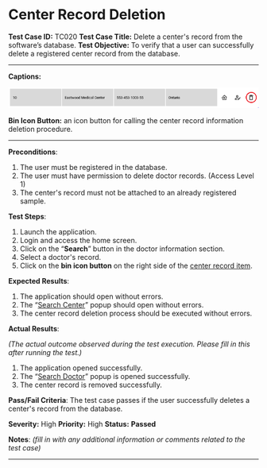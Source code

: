 # Center Record Deletion

**Test Case ID:** TC020
**Test Case Title:** Delete a center's record from the software’s database.
**Test Objective:** To verify that a user can successfully delete a registered center record from the database.

---

**Captions:**

![**Bin Icon Button:** an icon button for calling the center record information deletion procedure.](Center%20Record%20Deletion%205ca6573999e743a6b311195e1823f6ea/Untitled.png)

**Bin Icon Button:** an icon button for calling the center record information deletion procedure.

---

**Preconditions**:

1. The user must be registered in the database.
2. The user must have permission to delete doctor records. (Access Level 1)
3. The center's record must not be attached to an already registered sample.

**Test Steps**:

1. Launch the application.
2. Login and access the home screen.
3. Click on the “**Search**” button in the doctor information section.
4. Select a doctor's record.
5. Click on the **bin icon button** on the right side of the [center record item](Center%20Record%20Deletion%205ca6573999e743a6b311195e1823f6ea.md).

**Expected Results**:

1. The application should open without errors.
2. The “[Search Center](../Home%20Screen%20Data%20Search%20Tests%20807995878b7c4f7e8c0edf055e821cbd/Center%20Record%20Search%203a8c605f0d4b48259ff3ee8423052c79.md)” popup should open without errors.
3. The center record deletion process should be executed without errors.

**Actual Results**:

*(The actual outcome observed during the test execution. Please fill in this after running the test.)*

1. The application opened successfully.
2. The “[Search Doctor](../Home%20Screen%20Data%20Search%20Tests%20807995878b7c4f7e8c0edf055e821cbd/Doctor%20Record%20Search%20e586aa341d634aa5a219c56cb9c2d839.md)” popup is opened successfully.
3. The center record is removed successfully.

**Pass/Fail Criteria**:
The test case passes if the user successfully deletes a center's record from the database.

**Severity:** High 
**Priority:** High
**Status:** **Passed**

**Notes**: *(fill in with any additional information or comments related to the test case)*

---